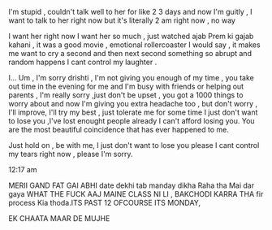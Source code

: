 
I'm stupid , couldn't talk well to her for like 2 3 days and now I'm guitly , I want to talk to her right now but it's literally 2 am right now , no way

I want her right now I want her so much , just watched ajab Prem ki gajab kahani , it was a good movie , emotional rollercoaster I would say , it makes me want to cry a second and then next second something so abrupt and random happens I cant control my laughter .

I... Um , I'm sorry drishti , I'm not giving you enough of my time , you take out time in the evening for me and I'm busy with friends or helping out parents , I'm really sorry ,just don't be upset , you got a 1000 things to worry about and now I'm giving you extra headache too , but don't worry , I'll improve, I'll try my best , just tolerate me for some time 
I just don't want to lose you ,I've lost enought people already I can't afford losing you.
You are the most beautiful coincidence that has ever happened to me.

Just hold on , be with me, I just don't want to lose you please 
I cant control my tears right now , please I'm sorry.

12:17 am 

MERII GAND FAT GAI ABHI 
date dekhi tab manday dikha Raha tha 
Mai dar gaya WHAT THE FUCK AAJ MAINE CLASS NI LI , BAKCHODI KARRA THA 
fir process Kia thoda.ITS PAST 12 OFCOURSE ITS MONDAY, 

EK CHAATA MAAR DE MUJHE


